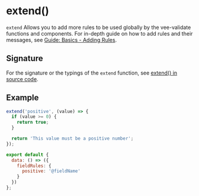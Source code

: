 # extend()

`extend` Allows you to add more rules to be used globally by the vee-validate functions and components. For in-depth guide on how to add rules and their messages, see [Guide: Basics - Adding Rules](../guide/basics.md#adding-rules).

## Signature

For the signature or the typings of the `extend` function, see [extend() in source code](https://github.com/logaretm/vee-validate/blob/master/src/extend.ts).

## Example

```js
extend('positive', (value) => {
  if (value >= 0) {
    return true;
  }

  return 'This value must be a positive number';
});

export default {
  data: () => ({
    fieldRules: {
      positive: '@fieldName'
    }
  })
};
```
